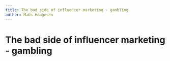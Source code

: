 ```yaml
---
title: The bad side of influencer marketing - gambling
author: Mads Hougesen
---
```


# The bad side of influencer marketing - gambling
